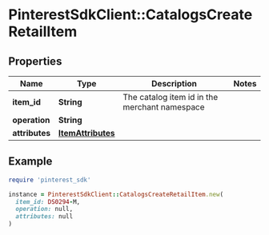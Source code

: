 # PinterestSdkClient::CatalogsCreateRetailItem

## Properties

| Name | Type | Description | Notes |
| ---- | ---- | ----------- | ----- |
| **item_id** | **String** | The catalog item id in the merchant namespace |  |
| **operation** | **String** |  |  |
| **attributes** | [**ItemAttributes**](ItemAttributes.md) |  |  |

## Example

```ruby
require 'pinterest_sdk'

instance = PinterestSdkClient::CatalogsCreateRetailItem.new(
  item_id: DS0294-M,
  operation: null,
  attributes: null
)
```

